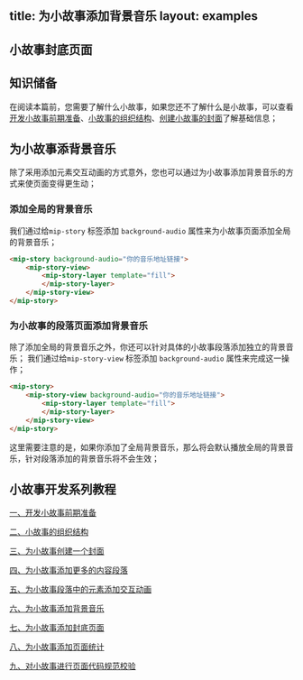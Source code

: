 title: 为小故事添加背景音乐
layout: examples
---

## 小故事封底页面

## 知识储备

​	在阅读本篇前，您需要了解什么小故事，如果您还不了解什么是小故事，可以查看[开发小故事前期准备](/doc/story/add-story-before.html)、[小故事的组织结构](/doc/story/story-organization-structure.html)、[创建小故事的封面](/doc/story/add-story-cover.html)了解基础信息；


## 为小故事添背景音乐

除了采用添加元素交互动画的方式意外，您也可以通过为小故事添加背景音乐的方式来使页面变得更生动；

### 添加全局的背景音乐
我们通过给`mip-story` 标签添加 `background-audio` 属性来为小故事页面添加全局的背景音乐；
```html
<mip-story background-audio="你的音乐地址链接">
    <mip-story-view>
        <mip-story-layer template="fill">
        </mip-story-layer>
    </mip-story-view>
</mip-story>
```

### 为小故事的段落页面添加背景音乐
除了添加全局的背景音乐之外，你还可以针对具体的小故事段落添加独立的背景音乐；
我们通过给`mip-story-view` 标签添加 `background-audio` 属性来完成这一操作；
```html
<mip-story>
    <mip-story-view background-audio="你的音乐地址链接">
        <mip-story-layer template="fill">
        </mip-story-layer>
    </mip-story-view>
</mip-story>
```

这里需要注意的是，如果你添加了全局背景音乐，那么将会默认播放全局的背景音乐，针对段落添加的背景音乐将不会生效；

## 小故事开发系列教程

[一、开发小故事前期准备](/doc/story/add-story-before.html)

[二、小故事的组织结构](/doc/story/story-organization-structure.html)

[三、为小故事创建一个封面](/doc/story/add-story-cover.html)

[四、为小故事添加更多的内容段落](/doc/story/add-story-section.html)

[五、为小故事段落中的元素添加交互动画](/doc/story/add-story-animation.html)

[六、为小故事添加背景音乐](/doc/story/add-story-music.html)

[七、为小故事添加封底页面](/doc/story/add-story-end.html)

[八、为小故事添加页面统计](/doc/story/add-story-pix.html)

[九、对小故事进行页面代码规范校验](/doc/story/add-story-validate.html)

